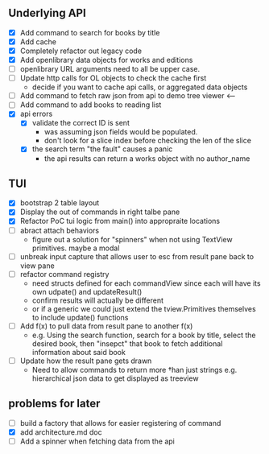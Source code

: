## Underlying API
- [x] Add command to search for books by title
- [x] Add cache
- [x] Completely refactor out legacy code 
- [x] Add openlibrary data objects for works and editions
- [ ] openlibrary URL arguments need to all be upper case. 
- [ ] Update http calls for OL objects to check the cache first
  - decide if you want to cache api calls, or aggregated data objects
- [ ] Add command to fetch raw json from api to demo tree viewer <--
- [ ] Add command to add books to reading list
- [x] api errors
  - [x] validate the correct ID is sent
    - was assuming json fields would be populated.
    - don't look for a slice index before checking the len of the slice
  - [x] the search term "the fault" causes a panic
    - the api results can return a works object with no author_name

## TUI
- [x] bootstrap 2 table layout
- [x] Display the out of commands in right talbe pane 
- [x] Refactor PoC tui logic from main() into appropraite locations
- [ ] abract attach behaviors
  - figure out a solution for "spinners" when not using TextView primitives. maybe a modal
- [ ] unbreak input capture that allows user to esc from result pane back to view pane
- [ ] refactor command registry
  - need structs defined for each commandView since each will have its own udpate() and updateResult()
  - confirm results will actually be different
  - or if a generic we could just extend the tview.Primitives themselves to include update() functions
- [ ] Add f(x) to pull data from result pane to another f(x)
  - e.g. Using the search function, search for a book by title, select the desired book, then "insepct" that book to fetch additional information about said book
- [ ] Update how the result pane gets drawn
  - Need to allow commands to return more †han just strings e.g. hierarchical json data to get displayed as treeview

## problems for later 
- [ ] build a factory that allows for easier registering of command 
- [x] add architecture.md doc
- [ ] Add a spinner when fetching data from the api 

